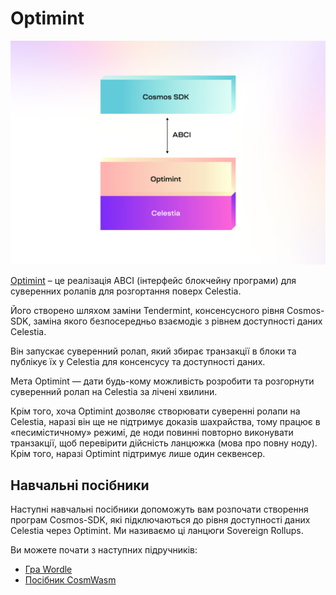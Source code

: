 # Optimint

![optimint](/img/optimint.png)

[Optimint](https://github.com/celestiaorg/optimint) – це реалізація ABCI (інтерфейс блокчейну програми) для суверенних ролапів для розгортання поверх Celestia.

Його створено шляхом заміни Tendermint, консенсусного рівня Cosmos-SDK, заміна якого безпосередньо взаємодіє з рівнем доступності даних Celestia.

Він запускає суверенний ролап, який збирає транзакції в блоки та публікує їх у Celestia для консенсусу та доступності даних.

Мета Optimint — дати будь-кому можливість розробити та розгорнути суверенний ролап на Celestia за лічені хвилини.

Крім того, хоча Optimint дозволяє створювати суверенні ролапи на Celestia, наразі він ще не підтримує доказів шахрайства, тому працює в «песимістичному» режимі, де ноди повинні повторно виконувати транзакції, щоб перевірити дійсність ланцюжка (мова про повну ноду). Крім того, наразі Optimint підтримує лише один секвенсер.

## Навчальні посібники

Наступні навчальні посібники допоможуть вам розпочати створення програм Cosmos-SDK, які підключаються до рівня доступності даних Celestia через Optimint. Ми називаємо ці ланцюги Sovereign Rollups.

Ви можете почати з наступних підручників:

- [Гра Wordle](./wordle.md)
- [Посібник CosmWasm](./cosmwasm.md)
